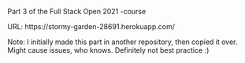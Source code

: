 <p>Part 3 of the Full Stack Open 2021 -course</p>
URL: https://stormy-garden-28691.herokuapp.com/

Note: I initially made this part in another repository, then copied it over. Might cause issues, who knows. Definitely not best practice :)